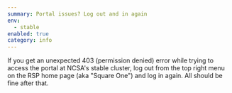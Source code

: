 ```yaml
---
summary: Portal issues? Log out and in again
env:
  - stable
enabled: true
category: info
---
```


If you get an unexpected 403 (permission denied) error while trying to access the portal at NCSA's stable cluster, log out from the top right menu on the RSP home page (aka "Square One") and log in again.
All should be fine after that.